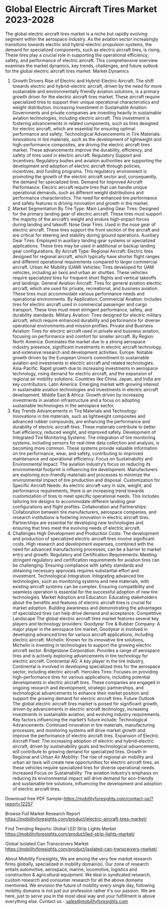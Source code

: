 # Global Electric Aircraft Tires Market 2023-2028
The global electric aircraft tires market is a niche but rapidly evolving segment within the aerospace industry. As the aviation sector increasingly transitions towards electric and hybrid-electric propulsion systems, the demand for specialized components, such as electric aircraft tires, is rising. These tires play a crucial role in supporting the operational efficiency, safety, and performance of electric aircraft. This comprehensive overview examines the market dynamics, key trends, challenges, and future outlook for the global electric aircraft tires market.
Market Dynamics
1. Growth Drivers
Rise of Electric and Hybrid-Electric Aircraft: The shift towards electric and hybrid-electric aircraft, driven by the need for more sustainable and environmentally friendly aviation solutions, is a primary growth driver for the electric aircraft tires market. These aircraft require specialized tires to support their unique operational characteristics and weight distribution.
Increasing Investment in Sustainable Aviation: Governments and private companies are investing heavily in sustainable aviation technologies, including electric aircraft. This investment is fostering advancements in related components, such as tires designed for electric aircraft, which are essential for ensuring optimal performance and safety.
Technological Advancements in Tire Materials: Innovations in tire materials, such as the development of lightweight and high-performance composites, are driving the electric aircraft tires market. These advancements improve the durability, efficiency, and safety of tires used in electric aircraft.
Regulatory Support and Incentives: Regulatory bodies and aviation authorities are supporting the development and adoption of electric aircraft through policies, incentives, and funding programs. This regulatory environment is promoting the growth of the electric aircraft sector and, consequently, the demand for specialized tires.
Demand for Improved Aircraft Performance: Electric aircraft require tires that can handle unique operational demands, such as different weight distributions and performance characteristics. The need for enhanced tire performance and safety features is driving innovation and growth in the market.
2. Market Segmentation
By Tire Type:
Main Landing Gear Tires: Designed for the primary landing gear of electric aircraft. These tires must support the majority of the aircraft’s weight and endure high-impact forces during landing and takeoff.
Nose Gear Tires: Used in the nose gear of electric aircraft. These tires support the front section of the aircraft and are critical for steering and stability during ground operations.
Auxiliary Gear Tires: Employed in auxiliary landing gear systems or specialized applications. These tires may be used in additional or backup landing gear configurations.
By Aircraft Type:
Regional Aircraft: Electric tires designed for regional aircraft, which typically have shorter flight ranges and different operational requirements compared to larger commercial aircraft.
Urban Air Mobility (UAM) Vehicles: Tires developed for UAM vehicles, including air taxis and urban air shuttles. These vehicles require specialized tires for frequent short flights and vertical takeoffs and landings.
General Aviation Aircraft: Tires for general aviation electric aircraft, which are used for private, recreational, and business aviation. These tires must accommodate various performance needs and operational environments.
By Application:
Commercial Aviation: Includes tires for electric aircraft used in commercial passenger and cargo transport. These tires must meet stringent performance, safety, and durability standards.
Military Aviation: Tires designed for electric military aircraft, which require enhanced durability and performance for diverse operational environments and mission profiles.
Private and Business Aviation: Tires for electric aircraft used in private and business aviation, focusing on performance and comfort for smaller aircraft.
By Region:
North America: Dominates the market due to a strong aerospace industry presence, significant investments in electric aircraft technology, and extensive research and development activities.
Europe: Notable growth driven by the European Union’s commitment to sustainable aviation and investments in electric aircraft and related technologies.
Asia-Pacific: Rapid growth due to increasing investments in aerospace technology, rising demand for electric aircraft, and the expansion of regional air mobility solutions. Countries like China, Japan, and India are key contributors.
Latin America: Emerging market with growing interest in sustainable aviation technologies and investments in electric aircraft development.
Middle East & Africa: Growth driven by increasing investments in aviation infrastructure and a focus on adopting sustainable technologies in the aerospace sector.
3. Key Trends
Advancements in Tire Materials and Technology: Innovations in tire materials, such as lightweight composites and advanced rubber compounds, are enhancing the performance and durability of electric aircraft tires. These materials contribute to better fuel efficiency, reduced weight, and improved safety.
Development of Integrated Tire Monitoring Systems: The integration of tire monitoring systems, including sensors for real-time data collection and analysis, is becoming more common. These systems provide valuable information on tire performance, wear, and safety, contributing to improved maintenance and operational efficiency.
Focus on Sustainability and Environmental Impact: The aviation industry’s focus on reducing its environmental footprint is influencing tire development. Manufacturers are exploring eco-friendly materials and processes to minimize the environmental impact of tire production and disposal.
Customization for Specific Aircraft Needs: As electric aircraft vary in size, weight, and performance requirements, there is an increasing trend towards customization of tires to meet specific operational needs. This includes tailoring tire designs to accommodate different landing gear configurations and flight profiles.
Collaboration and Partnerships: Collaboration between tire manufacturers, aerospace companies, and research institutions is fostering innovation in electric aircraft tires. Partnerships are essential for developing new technologies and ensuring that tires meet the evolving needs of electric aircraft.
4. Challenges
High Development and Production Costs: The development and production of specialized electric aircraft tires involve significant costs. High research and development expenses, combined with the need for advanced manufacturing processes, can be a barrier to market entry and growth.
Regulatory and Certification Requirements: Meeting stringent regulatory and certification requirements for aviation tires can be challenging. Ensuring compliance with safety standards and obtaining necessary approvals requires substantial effort and investment.
Technological Integration: Integrating advanced tire technologies, such as monitoring systems and new materials, with existing aircraft systems can be complex. Ensuring compatibility and seamless operation is essential for the successful adoption of new tire technologies.
Market Adoption and Education: Educating stakeholders about the benefits and features of electric aircraft tires is crucial for market adoption. Building awareness and demonstrating the advantages of specialized tires can help drive demand and acceptance.
Competitive Landscape
The global electric aircraft tires market features several key players and technology providers:
Goodyear Tire & Rubber Company: A major player in the aerospace tire market, Goodyear is involved in developing advanced tires for various aircraft applications, including electric aircraft.
Michelin: Known for its innovative tire solutions, Michelin is investing in technologies to support the growing electric aircraft sector.
Bridgestone Corporation: Provides a range of aerospace tires and is actively exploring advancements in tire technology for electric aircraft.
Continental AG: A key player in the tire industry, Continental is involved in developing specialized tires for the aerospace sector, including electric aircraft.
Hercules Tires: Focuses on providing high-performance tires for various applications, including potential developments in electric aircraft tires.
These companies are engaged in ongoing research and development, strategic partnerships, and technological advancements to enhance their market position and support the growing demand for electric aircraft tires.
Future Outlook
The global electric aircraft tires market is poised for significant growth, driven by advancements in electric aircraft technology, increasing investments in sustainable aviation, and evolving industry requirements. Key factors influencing the market’s future include:
Technological Advancements: Continued innovation in tire materials, manufacturing processes, and monitoring systems will drive market growth and improve the performance of electric aircraft tires.
Expansion of Electric Aircraft Fleet: The increasing adoption of electric and hybrid-electric aircraft, driven by sustainability goals and technological advancements, will contribute to growing demand for specialized tires.
Growth in Regional and Urban Air Mobility: The rise of regional air mobility and urban air taxis will create new opportunities for electric aircraft tires, as these vehicles require specialized tires for diverse operational needs.
Increased Focus on Sustainability: The aviation industry’s emphasis on reducing its environmental impact will drive demand for eco-friendly and sustainable tire solutions, influencing the development and adoption of electric aircraft tires.


Download free PDF Sample-https://mobilityforesights.com/contact-us/?report=12257


Browse Full Market Research Report 
https://mobilityforesights.com/product/electric-aircraft-tires-market/

Find Trending Reports:
Global LED Strip Lights Market 
https://mobilityforesights.com/product/led-strip-lights-market/

Global Isolated Can Transceivers Market 
https://mobilityforesights.com/product/isolated-can-transceivers-market/



About Mobility Foresights,
We are among the very few market research firms globally, specialized in mobility domain(s). Our zone of research entails automotive, aerospace, marine, locomotive, logistics and construction & agricultural equipment. We deal in syndicated research, custom research and consumer research for all the above domains mentioned.
We envision the future of mobility every single day, following mobility domains is not just our profession rather it's our passion. We are here, just to serve you in the most ideal way and your fulfillment is above everything else. Contact us -  sales@mobilityforesights.com 
